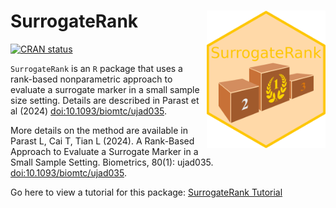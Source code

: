 # SurrogateRank <img src="hex_SurrogateRank.png" align="right" height="220" alt="SurrogateRank hex logo" />

<!-- badges: start -->
[![CRAN status](https://www.r-pkg.org/badges/version/SurrogateRank)](https://CRAN.R-project.org/package=SurrogateRank)
<!-- badges: end -->

`SurrogateRank` is an `R` package that uses a rank-based nonparametric approach to evaluate a surrogate marker in a small sample size setting. Details are described in Parast et al (2024) <doi:10.1093/biomtc/ujad035>.    

More details on the method are available in Parast L, Cai T, Tian L (2024). A Rank-Based Approach to Evaluate a Surrogate Marker
in a Small Sample Setting. Biometrics, 80(1): ujad035.  [doi:10.1093/biomtc/ujad035](https://doi.org/10.1093/biomtc/ujad035). 

Go here to view a tutorial for this package: [SurrogateRank Tutorial](https://htmlpreview.github.io/?https://github.com/laylaparast/SurrogateRank/blob/main/SurrogateRank_tutorial.html)  
